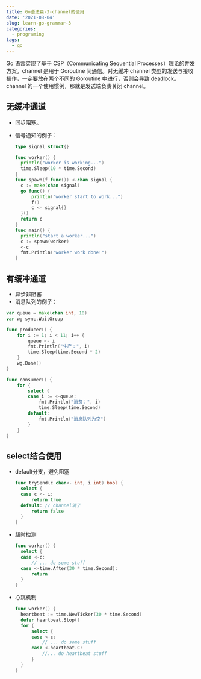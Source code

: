 ```yaml
---
title: Go语法篇-3-channel的使用
date: '2021-08-04'
slug: learn-go-grammar-3
categories:
  - programing
tags:
  - go
---
```

Go 语言实现了基于 CSP（Communicating Sequential Processes）理论的并发方案。channel 是用于 Goroutine 间通信。对无缓冲 channel 类型的发送与接收操作，一定要放在两个不同的 Goroutine 中进行，否则会导致 deadlock。channel 的一个使用惯例，那就是发送端负责关闭 channel。


## 无缓冲通道

- 同步阻塞。

- 信号通知的例子：

  ```go
  type signal struct{}
  
  func worker() {
  	println("worker is working...")
  	time.Sleep(10 * time.Second)
  }
  func spawn(f func()) <-chan signal {
  	c := make(chan signal)
  	go func() {
  		println("worker start to work...")
  		f()
  		c <- signal{}
  	}()
  	return c
  }
  func main() {
  	println("start a worker...")
  	c := spawn(worker)
  	<-c
  	fmt.Println("worker work done!")
  }
  ```

  

## 有缓冲通道

- 异步非阻塞
- 消息队列的例子：

```go
var queue = make(chan int, 10)
var wg sync.WaitGroup

func producer() {
	for i := 1; i < 11; i++ {
		queue <- i
		fmt.Println("生产：", i)
		time.Sleep(time.Second * 2)
	}
	wg.Done()
}

func consumer() {
	for {
		select {
		case i := <-queue:
			fmt.Println("消费：", i)
			time.Sleep(time.Second)
		default:
			fmt.Println("消息队列为空")
		}
	}
}
```

## select结合使用

- default分支，避免阻塞

  ```go
  func trySend(c chan<- int, i int) bool {
  	select {
  	case c <- i:
  		return true
  	default: // channel满了
  		return false
  	}
  }
  ```

- 超时检测

  ```go
  func worker() {
  	select {
  	case <-c:
  		// ... do some stuff
  	case <-time.After(30 * time.Second):
  		return
  	}
  }
  ```

- 心跳机制

  ```go
  func worker() {
  	heartbeat := time.NewTicker(30 * time.Second)
  	defer heartbeat.Stop()
  	for {
  		select {
  		case <-c:
  			// ... do some stuff
  		case <-heartbeat.C:
  			//... do heartbeat stuff
  		}
  	}
  }
  ```

  